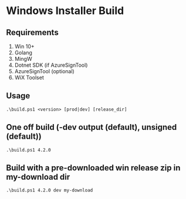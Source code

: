 # Windows Installer Build

## Requirements

1. Win 10+
2. Golang
3. MingW
4. Dotnet SDK (if AzureSignTool)
5. AzureSignTool (optional)
6. WiX Toolset

## Usage

```
.\build.ps1 <version> [prod|dev] [release_dir]
```

## One off build (-dev output (default), unsigned (default))

```
.\build.ps1 4.2.0
```

## Build with a pre-downloaded win release zip in my-download dir

```
.\build.ps1 4.2.0 dev my-download
```
